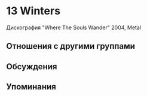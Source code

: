# 13 Winters

Дискография
"Where The Souls Wander" 2004, Metal

## Отношения с другими группами


## Обсуждения


## Упоминания

